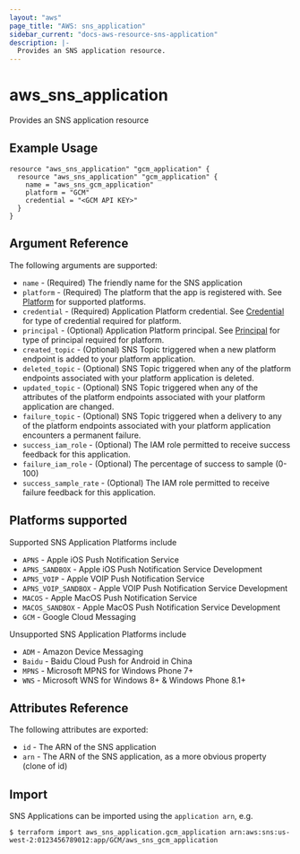 ```yaml
---
layout: "aws"
page_title: "AWS: sns_application"
sidebar_current: "docs-aws-resource-sns-application"
description: |-
  Provides an SNS application resource.
---
```


# aws\_sns\_application

Provides an SNS application resource

## Example Usage

```
resource "aws_sns_application" "gcm_application" {
  resource "aws_sns_application" "gcm_application" {
  	name = "aws_sns_gcm_application"
  	platform = "GCM"
  	credential = "<GCM API KEY>"
  }
}
```

## Argument Reference

The following arguments are supported:

* `name` - (Required) The friendly name for the SNS application
* `platform` - (Required) The platform that the app is registered with. See [Platform][1] for supported platforms.
* `credential` - (Required) Application Platform credential. See [Credential][1] for type of credential required for platform.
* `principal` - (Optional) Application Platform principal. See [Principal][2] for type of principal required for platform.
* `created_topic` - (Optional) SNS Topic triggered when a new platform endpoint is added to your platform application.
* `deleted_topic` - (Optional) SNS Topic triggered when any of the platform endpoints associated with your platform application is deleted.
* `updated_topic` - (Optional) SNS Topic triggered when any of the attributes of the platform endpoints associated with your platform application are changed.
* `failure_topic` - (Optional) SNS Topic triggered when a delivery to any of the platform endpoints associated with your platform application encounters a permanent failure.
* `success_iam_role` - (Optional) The IAM role permitted to receive success feedback for this application.
* `failure_iam_role` - (Optional) The percentage of success to sample (0-100)
* `success_sample_rate` - (Optional) The IAM role permitted to receive failure feedback for this application.

## Platforms supported

Supported SNS Application Platforms include

* `APNS` - Apple iOS Push Notification Service
* `APNS_SANDBOX` - Apple iOS Push Notification Service Development
* `APNS_VOIP` - Apple VOIP Push Notification Service
* `APNS_VOIP_SANDBOX` - Apple VOIP Push Notification Service Development
* `MACOS` - Apple MacOS Push Notification Service
* `MACOS_SANDBOX` - Apple MacOS Push Notification Service Development
* `GCM` - Google Cloud Messaging

Unsupported SNS Application Platforms include

* `ADM` - Amazon Device Messaging
* `Baidu` - Baidu Cloud Push for Android in China
* `MPNS` - Microsoft MPNS for Windows Phone 7+
* `WNS` - Microsoft WNS for Windows 8+ & Windows Phone 8.1+

## Attributes Reference

The following attributes are exported:

* `id` - The ARN of the SNS application
* `arn` - The ARN of the SNS application, as a more obvious property (clone of id)

[1]: http://docs.aws.amazon.com/sns/latest/dg/mobile-push-send-register.html
[2]: http://docs.aws.amazon.com/sns/latest/api/API_CreatePlatformApplication.html

## Import

SNS Applications can be imported using the `application arn`, e.g.

```
$ terraform import aws_sns_application.gcm_application arn:aws:sns:us-west-2:0123456789012:app/GCM/aws_sns_gcm_application
```